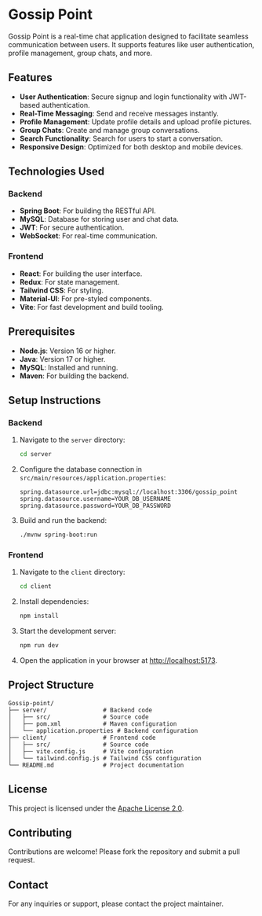 # Gossip Point

Gossip Point is a real-time chat application designed to facilitate seamless communication between users. It supports features like user authentication, profile management, group chats, and more.

## Features

- **User Authentication**: Secure signup and login functionality with JWT-based authentication.
- **Real-Time Messaging**: Send and receive messages instantly.
- **Profile Management**: Update profile details and upload profile pictures.
- **Group Chats**: Create and manage group conversations.
- **Search Functionality**: Search for users to start a conversation.
- **Responsive Design**: Optimized for both desktop and mobile devices.

## Technologies Used

### Backend

- **Spring Boot**: For building the RESTful API.
- **MySQL**: Database for storing user and chat data.
- **JWT**: For secure authentication.
- **WebSocket**: For real-time communication.

### Frontend

- **React**: For building the user interface.
- **Redux**: For state management.
- **Tailwind CSS**: For styling.
- **Material-UI**: For pre-styled components.
- **Vite**: For fast development and build tooling.

## Prerequisites

- **Node.js**: Version 16 or higher.
- **Java**: Version 17 or higher.
- **MySQL**: Installed and running.
- **Maven**: For building the backend.

## Setup Instructions

### Backend

1. Navigate to the `server` directory:

   ```bash
   cd server
   ```

2. Configure the database connection in `src/main/resources/application.properties`:

   ```properties
   spring.datasource.url=jdbc:mysql://localhost:3306/gossip_point
   spring.datasource.username=YOUR_DB_USERNAME
   spring.datasource.password=YOUR_DB_PASSWORD
   ```

3. Build and run the backend:
   ```bash
   ./mvnw spring-boot:run
   ```

### Frontend

1. Navigate to the `client` directory:

   ```bash
   cd client
   ```

2. Install dependencies:

   ```bash
   npm install
   ```

3. Start the development server:

   ```bash
   npm run dev
   ```

4. Open the application in your browser at [http://localhost:5173](http://localhost:5173).

## Project Structure

```
Gossip-point/
├── server/                # Backend code
│   ├── src/               # Source code
│   ├── pom.xml            # Maven configuration
│   └── application.properties # Backend configuration
├── client/                # Frontend code
│   ├── src/               # Source code
│   ├── vite.config.js     # Vite configuration
│   └── tailwind.config.js # Tailwind CSS configuration
└── README.md              # Project documentation
```

## License

This project is licensed under the [Apache License 2.0](https://www.apache.org/licenses/LICENSE-2.0).

## Contributing

Contributions are welcome! Please fork the repository and submit a pull request.

## Contact

For any inquiries or support, please contact the project maintainer.
